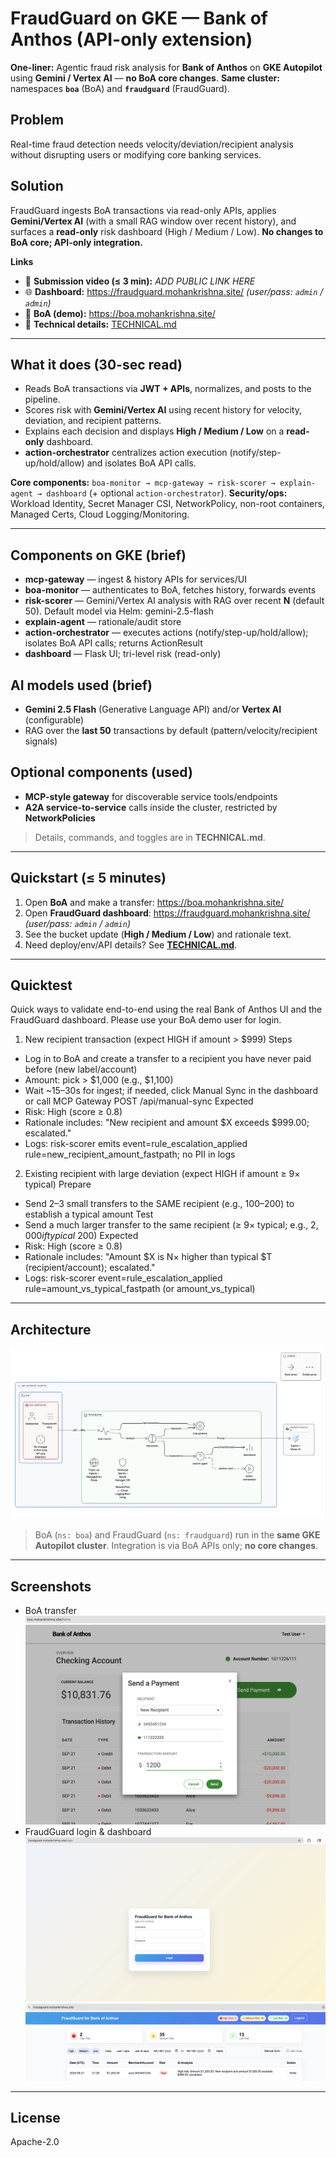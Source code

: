 # FraudGuard on GKE — Bank of Anthos (API-only extension)

**One-liner:** Agentic fraud risk analysis for **Bank of Anthos** on **GKE Autopilot** using **Gemini / Vertex AI** — **no BoA core changes**.
**Same cluster:** namespaces **`boa`** (BoA) and **`fraudguard`** (FraudGuard).

## Problem
Real-time fraud detection needs velocity/deviation/recipient analysis without disrupting users or modifying core banking services.

## Solution
FraudGuard ingests BoA transactions via read-only APIs, applies **Gemini/Vertex AI** (with a small RAG window over recent history), and surfaces a **read-only** risk dashboard (High / Medium / Low). **No changes to BoA core; API-only integration.**

**Links**
- 🎥 **Submission video (≤ 3 min):** _ADD PUBLIC LINK HERE_
- 🌐 **Dashboard:** https://fraudguard.mohankrishna.site/  *(user/pass: `admin` / `admin`)*
- 🏦 **BoA (demo):** https://boa.mohankrishna.site/
- 📘 **Technical details:** [TECHNICAL.md](./TECHNICAL.md)

---

## What it does (30-sec read)
- Reads BoA transactions via **JWT + APIs**, normalizes, and posts to the pipeline.
- Scores risk with **Gemini/Vertex AI** using recent history for velocity, deviation, and recipient patterns.
- Explains each decision and displays **High / Medium / Low** on a **read-only** dashboard.
- **action-orchestrator** centralizes action execution (notify/step-up/hold/allow) and isolates BoA API calls.

**Core components:** `boa-monitor → mcp-gateway → risk-scorer → explain-agent → dashboard` (+ optional `action-orchestrator`).
**Security/ops:** Workload Identity, Secret Manager CSI, NetworkPolicy, non-root containers, Managed Certs, Cloud Logging/Monitoring.

---

## Components on GKE (brief)
- **mcp-gateway** — ingest & history APIs for services/UI
- **boa-monitor** — authenticates to BoA, fetches history, forwards events
- **risk-scorer** — Gemini/Vertex AI analysis with RAG over recent **N** (default 50). Default model via Helm: gemini-2.5-flash
- **explain-agent** — rationale/audit store
- **action-orchestrator** — executes actions (notify/step-up/hold/allow); isolates BoA API calls; returns ActionResult
- **dashboard** — Flask UI; tri-level risk (read-only)


## AI models used (brief)
- **Gemini 2.5 Flash** (Generative Language API) and/or **Vertex AI** (configurable)
- RAG over the **last 50** transactions by default (pattern/velocity/recipient signals)

## Optional components (used)
- **MCP-style gateway** for discoverable service tools/endpoints
- **A2A service-to-service** calls inside the cluster, restricted by **NetworkPolicies**
> Details, commands, and toggles are in **TECHNICAL.md**.

---

## Quickstart (≤ 5 minutes)
1. Open **BoA** and make a transfer: https://boa.mohankrishna.site/
2. Open **FraudGuard dashboard**: https://fraudguard.mohankrishna.site/ *(user/pass: `admin` / `admin`)*
3. See the bucket update (**High / Medium / Low**) and rationale text.
4. Need deploy/env/API details? See **[TECHNICAL.md](./TECHNICAL.md)**.

---
## Quicktest

Quick ways to validate end-to-end using the real Bank of Anthos UI and the FraudGuard dashboard. Please use your BoA demo user for login.

1) New recipient transaction (expect HIGH if amount > $999)
Steps
- Log in to BoA and create a transfer to a recipient you have never paid before (new label/account)
- Amount: pick > $1,000 (e.g., $1,100)
- Wait ~15–30s for ingest; if needed, click Manual Sync in the dashboard or call MCP Gateway POST /api/manual-sync
Expected
- Risk: High (score ≥ 0.8)
- Rationale includes: "New recipient and amount $X exceeds $999.00; escalated."
- Logs: risk-scorer emits event=rule_escalation_applied rule=new_recipient_amount_fastpath; no PII in logs

2) Existing recipient with large deviation (expect HIGH if amount ≥ 9× typical)
Prepare
- Send 2–3 small transfers to the SAME recipient (e.g., $100–$200) to establish a typical amount
Test
- Send a much larger transfer to the same recipient (≥ 9× typical; e.g., $2,000 if typical ~$200)
Expected
- Risk: High (score ≥ 0.8)
- Rationale includes: "Amount $X is N× higher than typical $T (recipient/account); escalated."
- Logs: risk-scorer event=rule_escalation_applied rule=amount_vs_typical_fastpath (or amount_vs_typical)

---
## Architecture
![FraudGuard Architecture](images/architecture.png)

> BoA (`ns: boa`) and FraudGuard (`ns: fraudguard`) run in the **same GKE Autopilot cluster**. Integration is via BoA APIs only; **no core changes**.

---

## Screenshots
- BoA transfer
![BoA transfer](images/boatransaction.png)
- FraudGuard login & dashboard
![FraudGuard login](images/login.png)
![FraudGuard dashboard](images/dashboard.png)

---

## License
Apache-2.0
